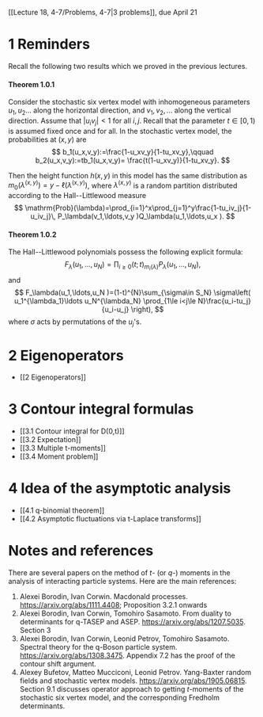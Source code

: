 [[Lecture 18, 4-7/Problems, 4-7\|3 problems]], due April 21

# 1 Reminders

Recall the following two results which we proved in the previous lectures. 

#### Theorem 1.0.1

Consider the stochastic six vertex model with inhomogeneous parameters $u_1,u_2\ldots$ along the horizontal direction, and $v_1,v_2,\ldots$ along the vertical direction. Assume that $|u_iv_j|<1$ for all $i,j$. Recall that the parameter $t\in[0,1)$ is assumed fixed once and for all. In the stochastic vertex model, the probabilities at $(x,y)$ are
$$
b_1(u_x,v_y):=\frac{1-u_xv_y}{1-tu_xv_y},\qquad 
b_2(u_x,v_y):=tb_1(u_x,v_y)=
\frac{t(1-u_xv_y)}{1-tu_xv_y}.
$$

Then the height function $h(x,y)$ in this model has the same distribution as $m_0(\lambda^{(x,y)})=y-\ell(\lambda^{(x,y)})$, where $\lambda^{(x,y)}$ is a random partition distributed according to the Hall--Littlewood measure
$$
\mathrm{Prob}(\lambda)=\prod_{i=1}^x\prod_{j=1}^y\frac{1-tu_iv_j}{1-u_iv_j}\,
P_\lambda(v_1,\ldots,v_y )Q_\lambda(u_1,\ldots,u_x ).
$$

#### Theorem 1.0.2

The Hall--Littlewood polynomials possess the following explicit formula:
$$
F_\lambda(u_1,\ldots,u_N )=\prod_{i\ge 0}(t;t)_{m_i(\lambda)}
P_\lambda(u_1,\ldots,u_N ),
$$
and
$$
F_\lambda(u_1,\ldots,u_N )=(1-t)^{N}\sum_{\sigma\in S_N}
\sigma\left( u_1^{\lambda_1}\ldots u_N^{\lambda_N} \prod_{1\le i<j\le N}\frac{u_i-tu_j}{u_i-u_j} \right),
$$
where $\sigma$ acts by permutations of the $u_j$'s.

# 2 Eigenoperators

- [[2 Eigenoperators]]

# 3 Contour integral formulas

- [[3.1 Contour integral for D(0,t)]]
- [[3.2 Expectation]]
- [[3.3 Multiple t-moments]]
- [[3.4 Moment problem]]

# 4 Idea of the asymptotic analysis

- [[4.1 q-binomial theorem]]
- [[4.2 Asymptotic fluctuations via t-Laplace transforms]]

# Notes and references

There are several papers on the method of $t$- (or $q$-) moments in the analysis of interacting particle systems. Here are the main references:

1. Alexei Borodin, Ivan Corwin. Macdonald processes. https://arxiv.org/abs/1111.4408; Proposition 3.2.1 onwards
2. Alexei Borodin, Ivan Corwin, Tomohiro Sasamoto. From duality to determinants for q-TASEP and ASEP. https://arxiv.org/abs/1207.5035. Section 3
3. Alexei Borodin, Ivan Corwin, Leonid Petrov, Tomohiro Sasamoto. Spectral theory for the q-Boson particle system. https://arxiv.org/abs/1308.3475. Appendix 7.2 has the proof of the contour shift argument.
4. Alexey Bufetov, Matteo Mucciconi, Leonid Petrov. Yang-Baxter random fields and stochastic vertex models. https://arxiv.org/abs/1905.06815. Section 9.1 discusses operator approach to getting $t$-moments of the stochastic six vertex model, and the corresponding Fredholm determinants.
